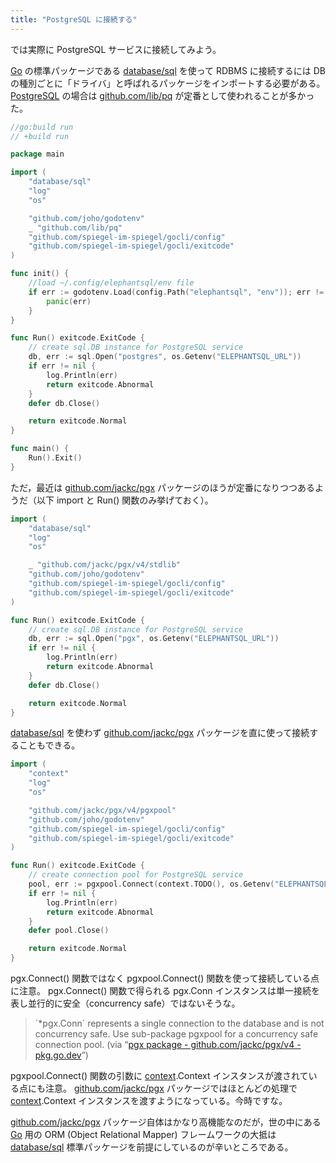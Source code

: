 ```yaml
---
title: "PostgreSQL に接続する"
---
```


では実際に PostgreSQL サービスに接続してみよう。

[Go] の標準パッケージである [database/sql] を使って RDBMS に接続するには DB の種別ごとに「ドライバ」と呼ばれるパッケージをインポートする必要がある。 [PostgreSQL] の場合は [github.com/lib/pq] が定番として使われることが多かった。

```go
//go:build run
// +build run

package main

import (
    "database/sql"
    "log"
    "os"

    "github.com/joho/godotenv"
    _ "github.com/lib/pq"
    "github.com/spiegel-im-spiegel/gocli/config"
    "github.com/spiegel-im-spiegel/gocli/exitcode"
)

func init() {
    //load ~/.config/elephantsql/env file
    if err := godotenv.Load(config.Path("elephantsql", "env")); err != nil {
        panic(err)
    }
}

func Run() exitcode.ExitCode {
    // create sql.DB instance for PostgreSQL service
    db, err := sql.Open("postgres", os.Getenv("ELEPHANTSQL_URL"))
    if err != nil {
        log.Println(err)
        return exitcode.Abnormal
    }
    defer db.Close()

    return exitcode.Normal
}

func main() {
    Run().Exit()
}
```

ただ，最近は [github.com/jackc/pgx] パッケージのほうが定番になりつつあるようだ（以下 import と Run() 関数のみ挙げておく）。

```go
import (
    "database/sql"
    "log"
    "os"

    _ "github.com/jackc/pgx/v4/stdlib"
    "github.com/joho/godotenv"
    "github.com/spiegel-im-spiegel/gocli/config"
    "github.com/spiegel-im-spiegel/gocli/exitcode"
)

func Run() exitcode.ExitCode {
    // create sql.DB instance for PostgreSQL service
    db, err := sql.Open("pgx", os.Getenv("ELEPHANTSQL_URL"))
    if err != nil {
        log.Println(err)
        return exitcode.Abnormal
    }
    defer db.Close()

    return exitcode.Normal
}
```

[database/sql] を使わず [github.com/jackc/pgx] パッケージを直に使って接続することもできる。

```go
import (
    "context"
    "log"
    "os"

    "github.com/jackc/pgx/v4/pgxpool"
    "github.com/joho/godotenv"
    "github.com/spiegel-im-spiegel/gocli/config"
    "github.com/spiegel-im-spiegel/gocli/exitcode"
)

func Run() exitcode.ExitCode {
    // create connection pool for PostgreSQL service
    pool, err := pgxpool.Connect(context.TODO(), os.Getenv("ELEPHANTSQL_URL"))
    if err != nil {
        log.Println(err)
        return exitcode.Abnormal
    }
    defer pool.Close()

    return exitcode.Normal
}
```

pgx.Connect() 関数ではなく pgxpool.Connect() 関数を使って接続している点に注意。 pgx.Connect() 関数で得られる pgx.Conn インスタンスは単一接続を表し並行的に安全（concurrency safe）ではないそうな。

> \`*pgx.Conn\` represents a single connection to the database and is not concurrency safe. Use sub-package pgxpool for a concurrency safe connection pool.
(via “[pgx package - github.com/jackc/pgx/v4 - pkg.go.dev](https://pkg.go.dev/github.com/jackc/pgx/v4#hdr-Connection_Pool)”)

pgxpool.Connect() 関数の引数に [context].Context インスタンスが渡されている点にも注意。 [github.com/jackc/pgx] パッケージではほとんどの処理で [context].Context インスタンスを渡すようになっている。今時ですな。

[github.com/jackc/pgx] パッケージ自体はかなり高機能なのだが，世の中にある [Go] 用の ORM (Object Relational Mapper) フレームワークの大抵は [database/sql] 標準パッケージを前提にしているのが辛いところである。

[Go]: https://go.dev/
[PostgreSQL]: https://www.postgresql.org/ "PostgreSQL: The world's most advanced open source database"
[ElephantSQL]: https://www.elephantsql.com/ "ElephantSQL - PostgreSQL as a Service"
[database/sql]: https://pkg.go.dev/database/sql "sql package - database/sql - pkg.go.dev"
[os]: https://pkg.go.dev/os "os package - os - pkg.go.dev"
[context]: https://pkg.go.dev/context "context package - context - pkg.go.dev"
[github.com/lib/pq]: https://github.com/lib/pq "lib/pq: Pure Go Postgres driver for database/sql"
[github.com/jackc/pgx]: https://github.com/jackc/pgx "jackc/pgx: PostgreSQL driver and toolkit for Go"
